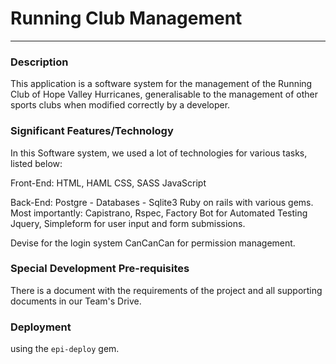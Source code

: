 # Running Club Management
---

### Description
This application is a software system for the management of the Running Club of Hope Valley Hurricanes,
generalisable to the management of other sports clubs when modified correctly by a developer.

### Significant Features/Technology

In this Software system, we used a lot of technologies for various tasks, listed below:

Front-End:
HTML, HAML
CSS, SASS
JavaScript

Back-End:
Postgre - Databases - Sqlite3
Ruby on rails with various gems. Most importantly:
Capistrano, Rspec, Factory Bot for Automated Testing
Jquery, Simpleform for user input and form submissions.

Devise for the login system
CanCanCan for permission management.

### Special Development Pre-requisites
There is a document with the requirements of the project and all supporting documents in our Team's Drive.

### Deployment
using the `epi-deploy` gem.
